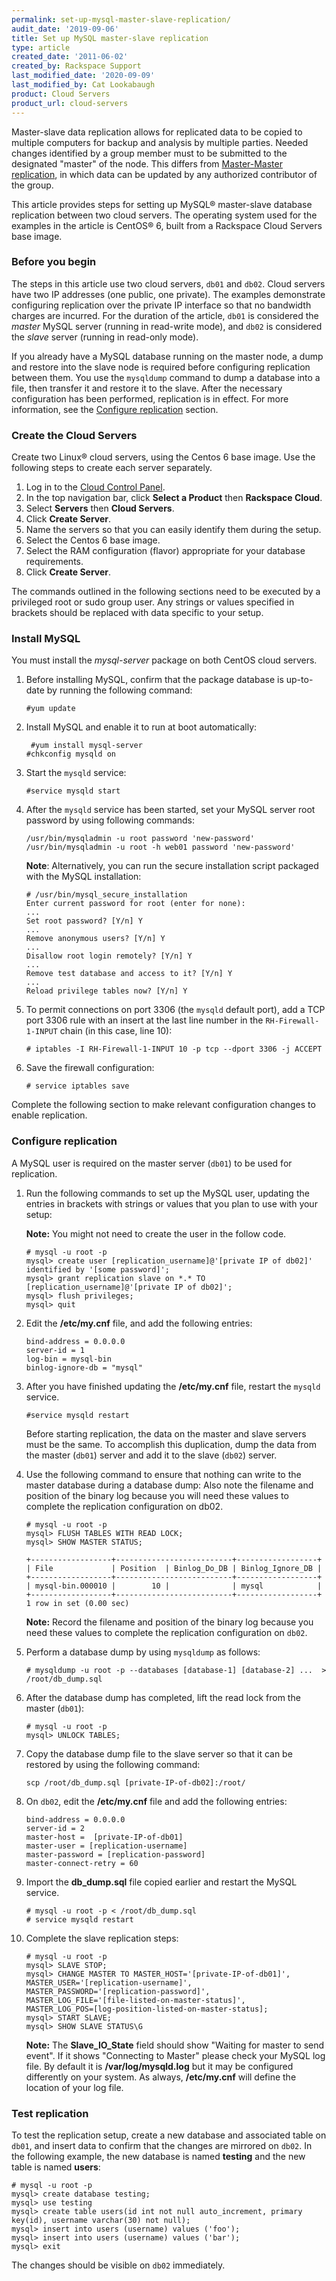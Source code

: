 ```yaml
---
permalink: set-up-mysql-master-slave-replication/
audit_date: '2019-09-06'
title: Set up MySQL master-slave replication
type: article
created_date: '2011-06-02'
created_by: Rackspace Support
last_modified_date: '2020-09-09'
last_modified_by: Cat Lookabaugh
product: Cloud Servers
product_url: cloud-servers
---
```


Master-slave data replication allows for replicated data to be copied to
multiple computers for backup and analysis by multiple parties. Needed
changes identified by a group member must to be submitted to the
designated "master" of the node. This differs from [Master-Master
replication](/support/how-to/mysql-master-master-replication),
in which data can be updated by any authorized contributor of the group.

This article provides steps for setting up MySQL&reg; master-slave database
replication between two cloud servers. The operating system used for the
examples in the article is CentOS&reg; 6, built from a Rackspace Cloud
Servers base image.

### Before you begin

The steps in this article use two cloud servers, `db01` and `db02`.
Cloud servers have two IP addresses (one public, one private). The
examples demonstrate configuring replication over the private IP
interface so that no bandwidth charges are incurred. For the duration of
the article, `db01` is considered the *master* MySQL server (running in
read-write mode), and `db02` is considered the *slave* server (running in
read-only mode).

If you already have a MySQL database running on the master node, a dump
and restore into the slave node is required before configuring
replication between them. You use the `mysqldump` command to dump a
database into a file, then transfer it and restore it to the slave.
After the necessary configuration has been performed, replication is in
effect. For more information, see the [Configure replication](#configure-replication)
section.

### Create the Cloud Servers

Create two Linux&reg; cloud servers, using the Centos 6 base image. Use the
following steps to create each server separately.

1.  Log in to the [Cloud Control Panel](https://login.rackspace.com).
2.  In the top navigation bar, click **Select a Product** then **Rackspace Cloud**.
3.  Select **Servers** then **Cloud Servers**.
4.  Click **Create Server**.
5.  Name the servers so that you can easily identify them during
    the setup.
6.  Select the Centos 6 base image.
7.  Select the RAM configuration (flavor) appropriate for your
    database requirements.
8.  Click **Create Server**.

The commands outlined in the following sections need to be executed by a
privileged root or sudo group user. Any strings or values specified in
brackets should be replaced with data specific to your setup.

### Install MySQL

You must install the *mysql-server* package on both CentOS cloud
servers.


1.  Before installing MySQL, confirm that the package database is
    up-to-date by running the following command:


        #yum update

2.  Install MySQL and enable it to run at boot automatically:


         #yum install mysql-server
        #chkconfig mysqld on

3.  Start the `mysqld` service:


        #service mysqld start

4.  After the `mysqld` service has been started, set your MySQL server
    root password by using following commands:


        /usr/bin/mysqladmin -u root password 'new-password'
        /usr/bin/mysqladmin -u root -h web01 password 'new-password'

    **Note**: Alternatively, you can run the secure installation script
    packaged with the MySQL installation:


        # /usr/bin/mysql_secure_installation
        Enter current password for root (enter for none):
        ...
        Set root password? [Y/n] Y
        ...
        Remove anonymous users? [Y/n] Y
        ...
        Disallow root login remotely? [Y/n] Y
        ...
        Remove test database and access to it? [Y/n] Y
        ...
        Reload privilege tables now? [Y/n] Y

5.  To permit connections on port 3306 (the `mysqld` default port), add a
    TCP port 3306 rule with an insert at the last line number in the
    `RH-Firewall-1-INPUT` chain (in this case, line 10):


        # iptables -I RH-Firewall-1-INPUT 10 -p tcp --dport 3306 -j ACCEPT

6.  Save the firewall configuration:

        # service iptables save

Complete the following section to make relevant configuration changes to
enable replication.

### Configure replication

A MySQL user is required on the master server (`db01`) to be used for
replication.

1.  Run the following commands to set up the MySQL user, updating the
    entries in brackets with strings or values that you plan to use
    with your setup:
    
    **Note:** You might not need to create the user in the follow code.

        # mysql -u root -p
        mysql> create user [replication_username]@'[private IP of db02]' identified by '[some password]';
        mysql> grant replication slave on *.* TO [replication_username]@'[private IP of db02]';
        mysql> flush privileges;
        mysql> quit

2.  Edit the **/etc/my.cnf** file, and add the following entries:


        bind-address = 0.0.0.0
        server-id = 1
        log-bin = mysql-bin
        binlog-ignore-db = "mysql"

3.  After you have finished updating the **/etc/my.cnf** file, restart
    the `mysqld` service.


        #service mysqld restart

    Before starting replication, the data on the master
    and slave servers must be the same. To accomplish this duplication, dump
    the data from the master (`db01`) server and add it to the
    slave (`db02`) server.

4.  Use the following command to ensure that nothing can write to the
    master database during a database dump: Also note the filename and
    position of the binary log because you will need these values to
    complete the replication configuration on db02.


        # mysql -u root -p
        mysql> FLUSH TABLES WITH READ LOCK;
        mysql> SHOW MASTER STATUS;

        +------------------+--------------------------+------------------+
        | File             | Position  | Binlog_Do_DB | Binlog_Ignore_DB |
        +------------------+--------------------------+------------------+
        | mysql-bin.000010 |        10 |              | mysql            |
        +------------------+--------------------------+------------------+
        1 row in set (0.00 sec)

      **Note:** Record the filename and position of the binary log because you need these values to
      complete the replication configuration on `db02`.

5.  Perform a database dump by using `mysqldump` as follows:


        # mysqldump -u root -p --databases [database-1] [database-2] ...  > /root/db_dump.sql

6.  After the database dump has completed, lift the read lock from the
    master (`db01`):


        # mysql -u root -p
        mysql> UNLOCK TABLES;

7.  Copy the database dump file to the slave server so that it can
    be restored by using the following command:


        scp /root/db_dump.sql [private-IP-of-db02]:/root/

8.  On `db02`, edit the **/etc/my.cnf** file and add the following
    entries:


        bind-address = 0.0.0.0
        server-id = 2
        master-host =  [private-IP-of-db01]
        master-user = [replication-username]
        master-password = [replication-password]
        master-connect-retry = 60

9.  Import the **db\_dump.sql** file copied earlier and restart the
    MySQL service.


        # mysql -u root -p < /root/db_dump.sql
        # service mysqld restart

10. Complete the slave replication steps:


        # mysql -u root -p
        mysql> SLAVE STOP;
        mysql> CHANGE MASTER TO MASTER_HOST='[private-IP-of-db01]',
        MASTER_USER='[replication-username]',
        MASTER_PASSWORD='[replication-password]',
        MASTER_LOG_FILE='[file-listed-on-master-status]',
        MASTER_LOG_POS=[log-position-listed-on-master-status];
        mysql> START SLAVE;
        mysql> SHOW SLAVE STATUS\G

    **Note:** The **Slave\_IO\_State** field should show "Waiting for master to
    send event". If it shows "Connecting to Master" please check your
    MySQL log file. By default it is **/var/log/mysqld.log**
    but it may be configured differently on your system. As
    always, **/etc/my.cnf** will define the location of your
    log file.

### Test replication

To test the replication setup, create a new database and associated
table on `db01`, and insert data to confirm that the changes are mirrored
on `db02`. In the following example, the new database is named
**testing** and the new table is named **users**:


    # mysql -u root -p
    mysql> create database testing;
    mysql> use testing
    mysql> create table users(id int not null auto_increment, primary key(id), username varchar(30) not null);
    mysql> insert into users (username) values ('foo');
    mysql> insert into users (username) values ('bar');
    mysql> exit

The changes should be visible on `db02` immediately.

